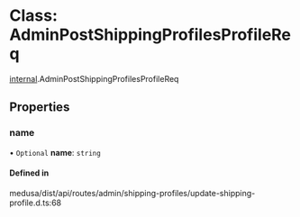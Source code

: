 # Class: AdminPostShippingProfilesProfileReq

[internal](../modules/internal-27.md).AdminPostShippingProfilesProfileReq

## Properties

### name

• `Optional` **name**: `string`

#### Defined in

medusa/dist/api/routes/admin/shipping-profiles/update-shipping-profile.d.ts:68
